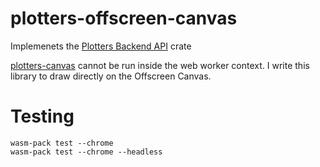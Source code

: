 # plotters-offscreen-canvas

Implemenets the [Plotters Backend API](https://docs.rs/plotters-backend/latest/plotters_backend/) crate

[plotters-canvas](https://github.com/plotters-rs/plotters-canvas) cannot be run inside the web worker context.
I write this library to draw directly on the Offscreen Canvas.


# Testing

```
wasm-pack test --chrome
wasm-pack test --chrome --headless
```
